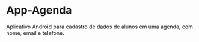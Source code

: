 # App-Agenda
Aplicativo Android para cadastro de dados de alunos em uma agenda, com nome, email e telefone.
